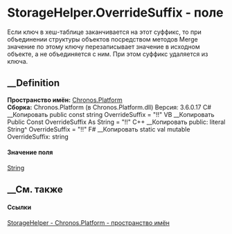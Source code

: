 # StorageHelper.OverrideSuffix - поле
Если ключ в хеш-таблице заканчивается на этот суффикс, то при объединении
структуры объектов посредством методов Merge значение по этому ключу
перезаписывает значение в исходном объекте, а не объединяется с ним. При этом
суффикс удаляется из ключа.
## __Definition
 **Пространство имён:** [Chronos.Platform](N_Chronos_Platform.htm)  
 **Сборка:** Chronos.Platform (в Chronos.Platform.dll) Версия: 3.6.0.17
C# __Копировать
     public const string OverrideSuffix = "!!"
VB __Копировать
     Public Const OverrideSuffix As String = "!!"
C++ __Копировать
     public:
    literal String^ OverrideSuffix = "!!"
F# __Копировать
     static val mutable OverrideSuffix: string
#### Значение поля
[String](https://learn.microsoft.com/dotnet/api/system.string)
##  __См. также
#### Ссылки
[StorageHelper - ](T_Chronos_Platform_StorageHelper.htm)
[Chronos.Platform - пространство имён](N_Chronos_Platform.htm)
